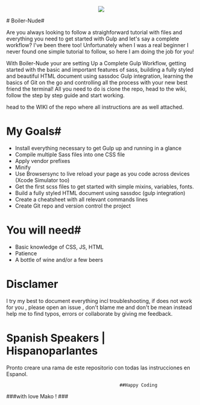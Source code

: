 
<p align="center">
<img src="https://cloud.githubusercontent.com/assets/4595664/22326674/f652ffa0-e3b3-11e6-944d-11df6d252b12.jpg" />
</p>
# Boiler-Nude#

Are you always looking to follow a straighforward tutorial with files and everything you need to get started with Gulp and let's say a complete workflow? I've been there too! Unfortunately when I was a real beginner I never found one simple tutorial to follow, so here I am doing the job for you! 

With Boiler-Nude your are setting Up a Complete Gulp Workflow, getting started with the basic and important features of sass, 
building a fully styled and beautiful HTML document using sassdoc Gulp integration, learning the basics of Git on the go and controlling all the process with your new best friend the terminal!
All you need to do is clone the repo, head to the wiki, follow the step by step guide and start working. 

head to the WIKI of the repo where all instructions are as well attached.

# My Goals#

* Install everything necessary to get Gulp up and running in a glance
* Compile multiple Sass files into one CSS file  
* Apply vendor prefixes 
* Minify
* Use Browsersync to live reload your page as you code across devices (Xcode Simulator too)
* Get the first scss files to get started with simple mixins, variables, fonts.
* Build a fully styled HTML document using sassdoc (gulp integration)
* Create a cheatsheet with all relevant commands lines 
* Create Git repo and version control the project

# You will need#

* Basic knowledge of CSS, JS, HTML
* Patience 
* A bottle of wine and/or a few beers 


# Disclamer #

I try my best to document everything incl troubleshooting, if does not work for you , please open an issue , don't blame me and don't be mean instead help me to find typos, errors or collaborate by giving me feedback. 

# Spanish Speakers | Hispanoparlantes #
Pronto creare una rama de este repositorio con todas las instrucciones en Espanol. 


                                              ##Happy Coding 

###with love Mako ! ###





